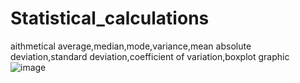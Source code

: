# Statistical_calculations
aithmetical average,median,mode,variance,mean absolute deviation,standard deviation,coefficient of variation,boxplot graphic
![image](https://user-images.githubusercontent.com/60337657/142883679-4fbd4f34-6974-45c4-b646-3fefe7a9f41c.png)
